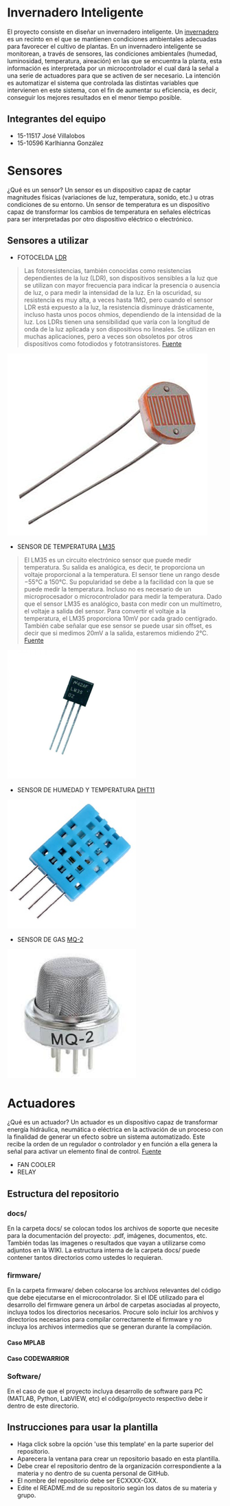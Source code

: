 # Invernadero Inteligente
 El proyecto consiste en diseñar un invernadero inteligente. Un [invernadero](https://grupomsc.com/blog/invernadero/que-es-y-como-funciona-un-invernadero) es un recinto en el que se mantienen condiciones ambientales adecuadas para favorecer el cultivo de plantas. En un invernadero inteligente se monitorean, a través de sensores, las condiciones ambientales (humedad, luminosidad, temperatura, aireación) en las que se encuentra la planta, esta información es interpretada por un microcontrolador el cual dará la señal a una serie de actuadores para que se activen de ser necesario. La intención es automatizar el sistema que controlada las distintas variables que intervienen en este sistema, con el fin de aumentar su eficiencia, es decir, conseguir los mejores resultados en el menor tiempo posible.

## Integrantes del equipo
* 15-11517 José Villalobos 
* 15-10596 Karlhianna González

# Sensores
¿Qué es un sensor?
Un sensor es un dispositivo capaz de captar magnitudes físicas (variaciones de luz, temperatura, sonido, etc.) u otras condiciones de su entorno. Un sensor de temperatura es un dispositivo capaz de transformar los cambios de temperatura en señales eléctricas para ser interpretadas por otro dispositivo eléctrico o electrónico.

## Sensores a utilizar

 * FOTOCELDA [LDR](https://protosupplies.com/product/ldr-light-dependent-resistor-12mm/) 
 
  > Las fotoresistencias, también conocidas como resistencias dependientes de la luz (LDR), son dispositivos sensibles a la luz que se utilizan con mayor frecuencia para indicar la presencia o ausencia de luz, o para medir la intensidad de la luz. En la oscuridad, su resistencia es muy alta, a veces hasta 1MΩ, pero cuando el sensor LDR está expuesto a la luz, la resistencia disminuye drásticamente, incluso hasta unos pocos ohmios, dependiendo de la intensidad de la luz. Los LDRs tienen una sensibilidad que varía con la longitud de onda de la luz aplicada y son dispositivos no lineales. Se utilizan en muchas aplicaciones, pero a veces son obsoletos por otros dispositivos como fotodiodos y fototransistores. [Fuente](http://www.resistorguide.com/photoresistor/)
 <img src="https://raw.githubusercontent.com/USB-EC3081-III-2019/EC3081-G03/master/docs/ldr.png">
 

* SENSOR DE TEMPERATURA [LM35](https://www.mouser.com/ProductDetail/Texas-Instruments/LM35DZ-NOPB?qs=sGAEpiMZZMvu8NZDyZ4K0WAoLK%252Bhc60t)
 
 > El LM35 es un circuito electrónico sensor que puede medir temperatura. Su salida es analógica, es decir, te proporciona un voltaje proporcional a la temperatura. El sensor tiene un rango desde −55°C a 150°C. Su popularidad se debe a la facilidad con la que se puede medir la temperatura. Incluso no es necesario de un microprocesador o microcontrolador para medir la temperatura. Dado que el sensor LM35 es analógico, basta con medir con un multímetro, el voltaje a salida del sensor.
 Para convertir el voltaje a la temperatura, el LM35 proporciona 10mV por cada grado centígrado. También cabe señalar que ese sensor se puede usar sin offset, es decir que si medimos 20mV a la salida, estaremos midiendo 2°C. [Fuente](https://hetpro-store.com/TUTORIALES/lm35/)
 <img src="https://github.com/USB-EC3081-III-2019/EC3081-G03/blob/master/docs/lm35%20image.jpg" width="300" height="300">
 
* SENSOR DE HUMEDAD Y TEMPERATURA [DHT11](https://www.mouser.com/ProductDetail/Adafruit/386?qs=sGAEpiMZZMsMyYRRhGMFNh01bQ8voJljBK9gPXpRcgg%3D) 
 
 <img src="https://github.com/USB-EC3081-III-2019/EC3081-G03/blob/master/docs/DHT11%20Image.jpg" width="300" height="300">
 
 * SENSOR DE GAS [MQ-2](http://www.haoyuelectronics.com/Attachment/MQ-2/MQ-2.pdf)
 <img src="https://github.com/USB-EC3081-III-2019/EC3081-G03/blob/master/MQ2.jpg" width="300" height="300">
 
 # Actuadores
 
¿Qué es un actuador?
Un actuador es un dispositivo capaz de transformar energía hidráulica, neumática o eléctrica en la activación de un proceso con la finalidad de generar un efecto sobre un sistema automatizado. Este recibe la orden de un regulador o controlador y en función a ella genera la señal para activar un elemento final de control. [Fuente](https://es.wikipedia.org/wiki/Actuador)

* FAN COOLER
* RELAY


## Estructura del repositorio
### docs/
En la carpeta docs/ se colocan todos los archivos de soporte que necesite para la documentación del proyecto: .pdf, imágenes, documentos, etc. También todas las imagenes o resultados que vayan a utilizarse como adjuntos en la WIKI. La estructura interna de la carpeta docs/ puede contener tantos directorios como ustedes lo requieran.
### firmware/
En la carpeta firmware/ deben colocarse los archivos relevantes del código que debe ejecutarse en el microcontrolador. Si el IDE utilizado para el desarrollo del firmware genera un árbol de carpetas asociadas al proyecto, incluya todos los directorios necesarios. Procure solo incluir los archivos y directorios necesarios para compilar correctamente el firmware y no incluya los archivos intermedios que se generan durante la compilación. 
#### Caso MPLAB


#### Caso CODEWARRIOR

### Software/
En el caso de que el proyecto incluya desarrollo de software para PC (MATLAB, Python, LabVIEW, etc) el código/proyecto respectivo debe ir dentro de este directorio.

## Instrucciones para usar la plantilla
* Haga click sobre la opción 'use this template' en la parte superior del repositorio.
* Aparecera la ventana para crear un repositorio basado en esta plantilla.
* Debe crear el repositorio dentro de la organización correspondiente a la materia y no dentro de su cuenta personal de GitHub.
* El nombre del repositorio debe ser ECXXXX-GXX.
* Edite el README.md de su repositorio según los datos de su materia y grupo.

